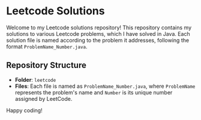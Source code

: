 # Leetcode Solutions

Welcome to my Leetcode solutions repository! This repository contains my solutions to various Leetcode problems, which I have solved in Java. Each solution file is named according to the problem it addresses, following the format `ProblemName_Number.java`.

## Repository Structure
- **Folder**: `leetcode`
- **Files**: Each file is named as `ProblemName_Number.java`, where `ProblemName` represents the problem's name and `Number` is its unique number assigned by LeetCode.

Happy coding!
